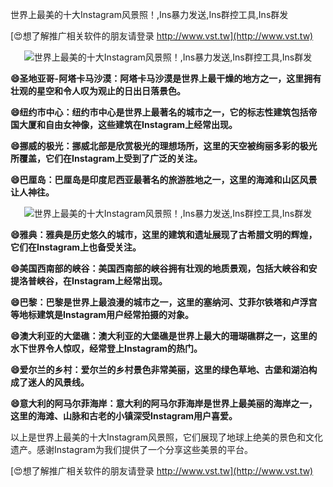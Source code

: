世界上最美的十大Instagram风景照！,Ins暴力发送,Ins群控工具,Ins群发

[😍想了解推广相关软件的朋友请登录 http://www.vst.tw](http://www.vst.tw)

 <center><img src="https://vst.tw/MP4/tuiguang/png/7.png" alt="世界上最美的十大Instagram风景照！,Ins暴力发送,Ins群控工具,Ins群发"></center>

**😄圣地亚哥-阿塔卡马沙漠：阿塔卡马沙漠是世界上最干燥的地方之一，这里拥有壮观的星空和令人叹为观止的日出日落景色。**

**😄纽约市中心：纽约市中心是世界上最著名的城市之一，它的标志性建筑包括帝国大厦和自由女神像，这些建筑在Instagram上经常出现。**

**😄挪威的极光：挪威北部是欣赏极光的理想场所，这里的天空被绚丽多彩的极光所覆盖，它们在Instagram上受到了广泛的关注。**

**😄巴厘岛：巴厘岛是印度尼西亚最著名的旅游胜地之一，这里的海滩和山区风景让人神往。**

 <center><img src="https://vst.tw/MP4/tuiguang/png/4.png" alt="世界上最美的十大Instagram风景照！,Ins暴力发送,Ins群控工具,Ins群发"></center>

**😄雅典：雅典是历史悠久的城市，这里的建筑和遗址展现了古希腊文明的辉煌，它们在Instagram上也备受关注。**

**😄美国西南部的峡谷：美国西南部的峡谷拥有壮观的地质景观，包括大峡谷和安提洛普峡谷，在Instagram上经常出现。**

**😄巴黎：巴黎是世界上最浪漫的城市之一，这里的塞纳河、艾菲尔铁塔和卢浮宫等地标建筑是Instagram用户经常拍摄的对象。**

**😄澳大利亚的大堡礁：澳大利亚的大堡礁是世界上最大的珊瑚礁群之一，这里的水下世界令人惊叹，经常登上Instagram的热门。**

**😄爱尔兰的乡村：爱尔兰的乡村景色非常美丽，这里的绿色草地、古堡和湖泊构成了迷人的风景线。**

**😄意大利的阿马尔菲海岸：意大利的阿马尔菲海岸是世界上最美丽的海岸之一，这里的海滩、山脉和古老的小镇深受Instagram用户喜爱。**

以上是世界上最美的十大Instagram风景照，它们展现了地球上绝美的景色和文化遗产。感谢Instagram为我们提供了一个分享这些美景的平台。

[😍想了解推广相关软件的朋友请登录 http://www.vst.tw](http://www.vst.tw)




